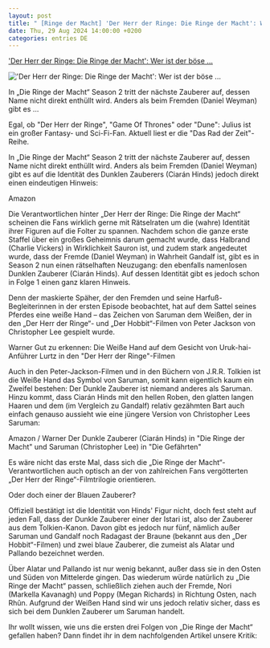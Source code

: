 ```yaml
---
layout: post
title: " [Ringe der Macht] 'Der Herr der Ringe: Die Ringe der Macht': Wer ist der böse ..."
date: Thu, 29 Aug 2024 14:00:00 +0200
categories: entries DE
---
```

['Der Herr der Ringe: Die Ringe der Macht': Wer ist der böse ...](https://www.filmstarts.de/nachrichten/1000100235.html)

!['Der Herr der Ringe: Die Ringe der Macht': Wer ist der böse ...](https://de.web.img3.acsta.net/img/42/24/422402538adade15803edd7495e89097.jpg)

In „Die Ringe der Macht“ Season 2 tritt der nächste Zauberer auf, dessen Name nicht direkt enthüllt wird. Anders als beim Fremden (Daniel Weyman) gibt es ...

Egal, ob "Der Herr der Ringe", "Game Of Thrones" oder "Dune": Julius ist ein großer Fantasy- und Sci-Fi-Fan. Aktuell liest er die "Das Rad der Zeit"-Reihe.

In „Die Ringe der Macht“ Season 2 tritt der nächste Zauberer auf, dessen Name nicht direkt enthüllt wird. Anders als beim Fremden (Daniel Weyman) gibt es auf die Identität des Dunklen Zauberers (Ciarán Hinds) jedoch direkt einen eindeutigen Hinweis:

Amazon

Die Verantwortlichen hinter „Der Herr der Ringe: Die Ringe der Macht“ scheinen die Fans wirklich gerne mit Rätselraten um die (wahre) Identität ihrer Figuren auf die Folter zu spannen. Nachdem schon die ganze erste Staffel über ein großes Geheimnis darum gemacht wurde, dass Halbrand (Charlie Vickers) in Wirklichkeit Sauron ist, und zudem stark angedeutet wurde, dass der Fremde (Daniel Weyman) in Wahrheit Gandalf ist, gibt es in Season 2 nun einen rätselhaften Neuzugang: den ebenfalls namenlosen Dunklen Zauberer (Ciarán Hinds). Auf dessen Identität gibt es jedoch schon in Folge 1 einen ganz klaren Hinweis.

Denn der maskierte Späher, der den Fremden und seine Harfuß-Begleiterinnen in der ersten Episode beobachtet, hat auf dem Sattel seines Pferdes eine weiße Hand – das Zeichen von Saruman dem Weißen, der in den „Der Herr der Ringe“- und „Der Hobbit“-Filmen von Peter Jackson von Christopher Lee gespielt wurde.

Warner Gut zu erkennen: Die Weiße Hand auf dem Gesicht von Uruk-hai-Anführer Lurtz in den "Der Herr der Ringe"-Filmen

Auch in den Peter-Jackson-Filmen und in den Büchern von J.R.R. Tolkien ist die Weiße Hand das Symbol von Saruman, somit kann eigentlich kaum ein Zweifel bestehen: Der Dunkle Zauberer ist niemand anderes als Saruman. Hinzu kommt, dass Ciarán Hinds mit den hellen Roben, den glatten langen Haaren und dem (im Vergleich zu Gandalf) relativ gezähmten Bart auch einfach genauso aussieht wie eine jüngere Version von Christopher Lees Saruman:

Amazon / Warner Der Dunkle Zauberer (Ciarán Hinds) in "Die Ringe der Macht" und Saruman (Christopher Lee) in "Die Gefährten"

Es wäre nicht das erste Mal, dass sich die „Die Ringe der Macht“-Verantwortlichen auch optisch an der von zahlreichen Fans vergötterten „Der Herr der Ringe“-Filmtrilogie orientieren.

Oder doch einer der Blauen Zauberer?

Offiziell bestätigt ist die Identität von Hinds' Figur nicht, doch fest steht auf jeden Fall, dass der Dunkle Zauberer einer der Istari ist, also der Zauberer aus dem Tolkien-Kanon. Davon gibt es jedoch nur fünf, nämlich außer Saruman und Gandalf noch Radagast der Braune (bekannt aus den „Der Hobbit“-Filmen) und zwei blaue Zauberer, die zumeist als Alatar und Pallando bezeichnet werden.

Über Alatar und Pallando ist nur wenig bekannt, außer dass sie in den Osten und Süden von Mittelerde gingen. Das wiederum würde natürlich zu „Die Ringe der Macht“ passen, schließlich ziehen auch der Fremde, Nori (Markella Kavanagh) und Poppy (Megan Richards) in Richtung Osten, nach Rhûn. Aufgrund der Weißen Hand sind wir uns jedoch relativ sicher, dass es sich bei dem Dunklen Zauberer um Saruman handelt.

Ihr wollt wissen, wie uns die ersten drei Folgen von „Die Ringe der Macht“ gefallen haben? Dann findet ihr in dem nachfolgenden Artikel unsere Kritik:

